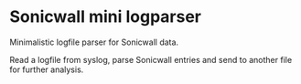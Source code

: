 Sonicwall mini logparser
=======================

Minimalistic logfile parser for Sonicwall data.

Read a logfile from syslog, parse Sonicwall entries and send to another file for further analysis.
